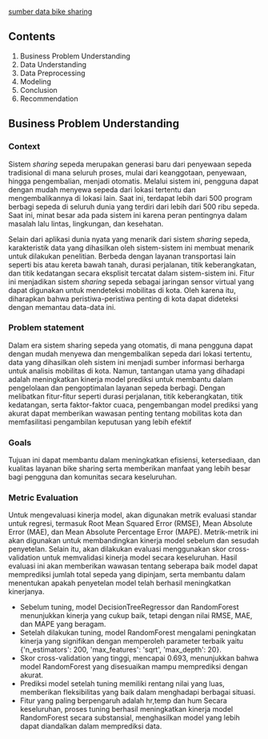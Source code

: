 [sumber data bike sharing](http://capitalbikeshare.com/system-data)
## **Contents** 

1. Business Problem Understanding
2. Data Understanding
3. Data Preprocessing
4. Modeling
5. Conclusion
6. Recommendation

## **Business Problem Understanding**

### **Context**

Sistem *sharing* sepeda merupakan generasi baru dari penyewaan sepeda tradisional di mana seluruh proses, mulai dari keanggotaan, penyewaan, hingga pengembalian, menjadi otomatis. Melalui sistem ini, pengguna dapat dengan mudah menyewa sepeda dari lokasi tertentu dan mengembalikannya di lokasi lain. Saat ini, terdapat lebih dari 500 program berbagi sepeda di seluruh dunia yang terdiri dari lebih dari 500 ribu sepeda. Saat ini, minat besar ada pada sistem ini karena peran pentingnya dalam masalah lalu lintas, lingkungan, dan kesehatan.

Selain dari aplikasi dunia nyata yang menarik dari sistem *sharing* sepeda, karakteristik data yang dihasilkan oleh sistem-sistem ini membuat menarik untuk dilakukan penelitian. Berbeda dengan layanan transportasi lain seperti bis atau kereta bawah tanah, durasi perjalanan, titik keberangkatan, dan titik kedatangan secara eksplisit tercatat dalam sistem-sistem ini. Fitur ini menjadikan sistem *sharing* sepeda sebagai jaringan sensor virtual yang dapat digunakan untuk mendeteksi mobilitas di kota. Oleh karena itu, diharapkan bahwa peristiwa-peristiwa penting di kota dapat dideteksi dengan memantau data-data ini.

### **Problem statement**

Dalam era sistem sharing sepeda yang otomatis, di mana pengguna dapat dengan mudah menyewa dan mengembalikan sepeda dari lokasi tertentu, data yang dihasilkan oleh sistem ini menjadi sumber informasi berharga untuk analisis mobilitas di kota. Namun, tantangan utama yang dihadapi adalah meningkatkan kinerja model prediksi untuk membantu dalam pengelolaan dan pengoptimalan layanan sepeda berbagi. Dengan melibatkan fitur-fitur seperti durasi perjalanan, titik keberangkatan, titik kedatangan, serta faktor-faktor cuaca, pengembangan model prediksi yang akurat dapat memberikan wawasan penting tentang mobilitas kota dan memfasilitasi pengambilan keputusan yang lebih efektif

### **Goals**

Tujuan ini dapat membantu dalam meningkatkan efisiensi, ketersediaan, dan kualitas layanan bike sharing serta memberikan manfaat yang lebih besar bagi pengguna dan komunitas secara keseluruhan.

### **Metric Evaluation**

Untuk mengevaluasi kinerja model, akan digunakan metrik evaluasi standar untuk regresi, termasuk Root Mean Squared Error (RMSE), Mean Absolute Error (MAE), dan Mean Absolute Percentage Error (MAPE). Metrik-metrik ini akan digunakan untuk membandingkan kinerja model sebelum dan sesudah penyetelan. Selain itu, akan dilakukan evaluasi menggunakan skor cross-validation untuk memvalidasi kinerja model secara keseluruhan. Hasil evaluasi ini akan memberikan wawasan tentang seberapa baik model dapat memprediksi jumlah total sepeda yang dipinjam, serta membantu dalam menentukan apakah penyetelan model telah berhasil meningkatkan kinerjanya.

- Sebelum tuning, model DecisionTreeRegressor dan RandomForest menunjukkan kinerja yang cukup baik, tetapi dengan nilai RMSE, MAE, dan MAPE yang beragam.
- Setelah dilakukan tuning, model RandomForest mengalami peningkatan kinerja yang signifikan dengan memperoleh parameter terbaik yaitu {'n_estimators': 200, 'max_features': 'sqrt', 'max_depth': 20}.
- Skor cross-validation yang tinggi, mencapai 0.693, menunjukkan bahwa model RandomForest yang disesuaikan mampu memprediksi dengan akurat.
- Prediksi model setelah tuning memiliki rentang nilai yang luas, memberikan fleksibilitas yang baik dalam menghadapi berbagai situasi.
- Fitur yang paling berpengaruh adalah hr,temp dan hum
Secara keseluruhan, proses tuning berhasil meningkatkan kinerja model RandomForest secara substansial, menghasilkan model yang lebih dapat diandalkan dalam memprediksi data.
